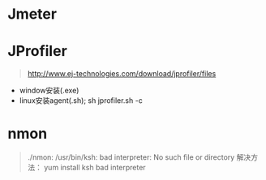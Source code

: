# Jmeter

# JProfiler
> http://www.ej-technologies.com/download/jprofiler/files
  
* window安装(.exe)
* linux安装agent(.sh); sh jprofiler.sh -c


# nmon
> ./nmon: /usr/bin/ksh: bad interpreter: No such file or directory
解决方法：
yum install ksh bad interpreter


